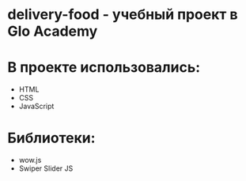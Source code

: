 # delivery-food - учебный проект в Glo Academy

# В проекте использовались: 
- HTML
- CSS
- JavaScript

# Библиотеки:
- wow.js
- Swiper Slider JS
